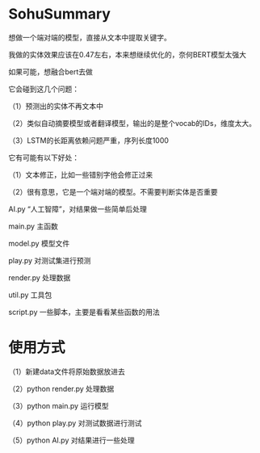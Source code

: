 # SohuSummary
想做一个端对端的模型，直接从文本中提取关键字。

我做的实体效果应该在0.47左右，本来想继续优化的，奈何BERT模型太强大

如果可能，想融合bert去做

它会碰到这几个问题：

（1）预测出的实体不再文本中

（2）类似自动摘要模型或者翻译模型，输出的是整个vocab的IDs，维度太大。

（3）LSTM的长距离依赖问题严重，序列长度1000

它有可能有以下好处：

（1）文本修正，比如一些错别字他会修正过来

（2）很有意思，它是一个端对端的模型。不需要判断实体是否重要

AI.py “人工智障”，对结果做一些简单后处理

main.py 主函数

model.py 模型文件

play.py 对测试集进行预测

render.py 处理数据

util.py 工具包

script.py 一些脚本，主要是看看某些函数的用法

# 使用方式

（1）新建data文件将原始数据放进去

（2）python render.py 处理数据

（3）python main.py 运行模型

（4）python play.py 对测试数据进行测试

（5）python AI.py 对结果进行一些处理
